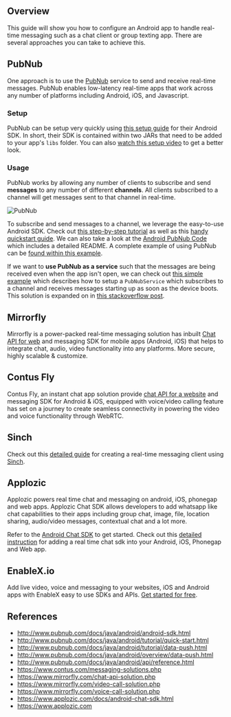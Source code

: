 ## Overview

This guide will show you how to configure an Android app to handle real-time messaging such as a chat client or group texting app. There are several approaches you can take to achieve this.

## PubNub

One approach is to use the [PubNub](http://www.pubnub.com/docs/java/android/android-sdk.html) service to send and receive real-time messages. PubNub enables low-latency real-time apps that work across any number of platforms including Android, iOS, and Javascript. 

### Setup

PubNub can be setup very quickly using [this setup guide](http://www.pubnub.com/docs/java/android/tutorial/data-push.html#_step_1_install_the_code) for their Android SDK. In short, their SDK is contained within two JARs that need to be added to your app's `libs` folder. You can also [watch this setup video](https://vimeo.com/95542286) to get a better look.

### Usage

PubNub works by allowing any number of clients to subscribe and send **messages** to any number of different **channels**. All clients subscribed to a channel will get messages sent to that channel in real-time.

![PubNub](http://pubnub.github.io/slides/workshop/pictures/broadcast.png)

To subscribe and send messages to a channel, we leverage the easy-to-use Android SDK. Check out [this step-by-step tutorial](http://www.pubnub.com/docs/java/android/tutorial/data-push.html#_step_2_access_the_api) as well as this [handy quickstart guide](http://www.pubnub.com/docs/java/android/tutorial/quick-start.html). We can also take a look at the [Android PubNub Code](https://github.com/pubnub/java/tree/master/android) which includes a detailed README. A complete example of using PubNub can be [found within this example](https://github.com/pubnub/java/tree/master/android/examples/PubnubExample/src/com/pubnub/examples/pubnubExample10).

If we want to **use PubNub as a service** such that the messages are being received even when the app isn't open, we can check out [this simple example](https://github.com/pubnub/java/tree/master/android/examples/SubscribeAtBoot/src/com/pubnub/examples/subscribeAtBoot) which describes how to setup a `PubNubService` which subscribes to a channel and receives messages starting up as soon as the device boots. This solution is expanded on in [this stackoverflow post](http://stackoverflow.com/a/9608967/313399).

## Mirrorfly

Mirrorfly is a power-packed real-time messaging solution has inbuilt [Chat API for web](https://www.mirrorfly.com/chat-api-solution.php) and messaging SDK for mobile apps (Android, iOS) that helps to integrate chat, audio, video functionality into any platforms. More secure, highly scalable & customize. 


## Contus Fly

Contus Fly, an instant chat app solution provide [chat API for a website](https://www.contus.com/messaging-solutions.php) and messaging SDK for Android & iOS, equipped with voice/video calling feature has set on a journey to create seamless connectivity in powering the video and voice functionality through WebRTC.

## Sinch

Check out this [detailed guide](http://sinch.github.io/android-messaging-tutorial/) for creating a real-time messaging client using [Sinch](http://www.sinch.com/docs/android/user-guide/).

## Applozic

Applozic powers real time chat and messaging on android, iOS, phonegap and web apps. Applozic Chat SDK allows developers to add whatsapp like chat capabilities to their apps including group chat, image, file, location sharing, audio/video messages, contextual chat and a lot more. 

Refer to the [Android Chat SDK](https://github.com/AppLozic/Applozic-Android-SDK) to get started. Check out this [detailed instruction](https://www.applozic.com/docs/) for adding a real time chat sdk into your Android, iOS, Phonegap and Web app.

## EnableX.io
Add live video, voice and messaging to your websites, iOS and Android apps with EnableX easy to use SDKs and APIs. [Get started for free](https://www.enablex.io/).

## References

* <http://www.pubnub.com/docs/java/android/android-sdk.html>
* <http://www.pubnub.com/docs/java/android/tutorial/quick-start.html>
* <http://www.pubnub.com/docs/java/android/tutorial/data-push.html>
* <http://www.pubnub.com/docs/java/android/overview/data-push.html>
* <http://www.pubnub.com/docs/java/android/api/reference.html>
* <https://www.contus.com/messaging-solutions.php>
* <https://www.mirrorfly.com/chat-api-solution.php>
* <https://www.mirrorfly.com/video-call-solution.php>
* <https://www.mirrorfly.com/voice-call-solution.php>
* <https://www.applozic.com/docs/android-chat-sdk.html>
* <https://www.applozic.com>